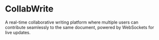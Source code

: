 # CollabWrite
A real-time collaborative writing platform where multiple users can contribute seamlessly to the same document, powered by WebSockets for live updates.

